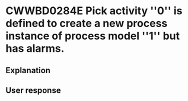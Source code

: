 # CWWBD0284E Pick activity ''0'' is defined to create a new process instance of process model ''1'' but has alarms.

## Explanation

## User response
